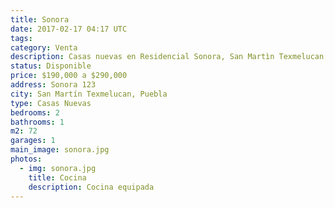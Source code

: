 ```yaml
---
title: Sonora
date: 2017-02-17 04:17 UTC
tags:
category: Venta
description: Casas nuevas en Residencial Sonora, San Martìn Texmelucan, Puebla.
status: Disponible
price: $190,000 a $290,000
address: Sonora 123
city: San Martín Texmelucan, Puebla
type: Casas Nuevas
bedrooms: 2
bathrooms: 1
m2: 72
garages: 1
main_image: sonora.jpg
photos:
  - img: sonora.jpg
    title: Cocina
    description: Cocina equipada
---
```


